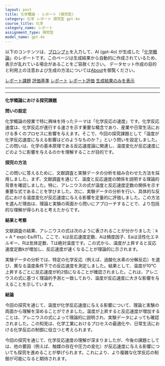 ```yaml
---
layout: post
title: 化学概論 - レポート (探究型)
category: 化学 レポート 探究型 gpt-4o
course_title: 化学
category_name: レポート
assignment_type: 探究型
model_name: gpt-4o
---
```


以下のコンテンツは、[プロンプト](http://127.0.0.1:8000/generated/化学/gpt-4o/prompt_レポート-探究型.md)を入力して、AI (gpt-4o) が生成した「[化学概論](/contents/化学/)」のレポートです。このページは生成結果から自動的に作成されているため、表示が乱れている場合があることをご容赦ください。
データセット作成の目的と利用上の注意および生成の方法については[About](/About)を御覧ください。

[レポート課題](../レポート課題-探究型)
[評価基準](../評価基準-探究型)
[レポート](../レポート-探究型)
[レポート評価](../レポート評価-探究型)
[生成結果のみを表示](http://127.0.0.1:8000/generated/化学/gpt-4o/レポート-探究型.md)
  

***
***
  
**化学概論における探究課題**

**問いの設定**

化学概論の授業で特に興味を持ったテーマは「化学反応の速度」です。化学反応速度は、化学反応が進行する速さを示す重要な概念であり、産業や日常生活における多くのプロセスに影響を与えます。そこで、今回の探究課題として「温度が化学反応速度に与える影響はどのようなものか？」という問いを設定しました。この問いは、化学の基本原理である反応速度論に関連し、温度変化が反応速度にどのように影響を与えるのかを理解することが目的です。

**探究の方法**

この問いに答えるために、文献調査と実験データの分析を組み合わせた方法を採用しました。まず、文献調査を通じて、温度と反応速度の関係を説明する理論的背景を確認しました。特に、アレニウスの式が温度と反応速度定数の関係を示す重要な式であることを学びました。次に、実験データの分析を行い、具体的な反応における温度変化が反応速度に与える影響を定量的に評価しました。この方法を選んだ理由は、理論と実験の両面から問いにアプローチすることで、より包括的な理解が得られると考えたからです。

**結果と考察**

文献調査の結果、アレニウスの式は次のように表されることが分かりました：k = A * exp(-Ea/RT)。ここで、kは反応速度定数、Aは頻度因子、Eaは活性化エネルギー、Rは気体定数、Tは絶対温度です。この式から、温度が上昇すると反応速度定数kが増加し、反応速度が速くなることが理論的に示されます。

実験データの分析では、特定の化学反応（例えば、過酸化水素の分解反応）を選び、異なる温度条件下での反応速度を測定しました。結果として、温度が10℃上昇するごとに反応速度が約2倍になることが確認されました。これは、アレニウスの式に基づく理論的予測と一致しており、温度が反応速度に大きな影響を与えることを示しています。

**結論**

今回の探究を通じて、温度が化学反応速度に与える影響について、理論と実験の両面から理解を深めることができました。温度が上昇すると反応速度が増加することは、アレニウスの式によって理論的に説明され、実験データによっても確認されました。この知見は、化学工業におけるプロセスの最適化や、日常生活における化学反応の制御に役立つと考えられます。

今回の探究を通じて、化学反応速度の理解が深まりましたが、今後の課題としては、他の要因（例えば、触媒の存在や圧力の変化）が反応速度に与える影響についても探究を進めることが挙げられます。これにより、より複雑な化学反応の制御が可能になると期待されます。
